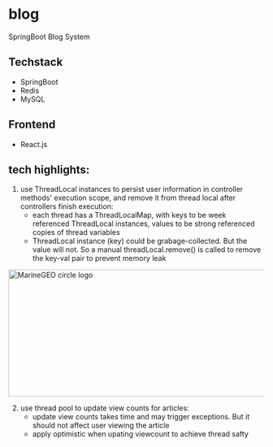 # blog

SpringBoot Blog System

## Techstack

* SpringBoot
* Redis
* MySQL

## Frontend

* React.js


## tech highlights:
1. use ThreadLocal instances to persist user information in controller methods' execution scope, and remove it from thread local after controllers finish execution:
    * each thread has a ThreadLocalMap, with keys to be week referenced ThreadLocal instances, values to be strong referenced copies of thread variables
    * ThreadLocal instance (key) could be grabage-collected. But the value will not. So a manual threadLocal.remove() is called to remove the key-val pair to prevent memory leak
    
<img src="https://user-images.githubusercontent.com/46456200/185763633-2979512e-7fb3-4aaf-8ff6-94514a7afb33.png" alt="MarineGEO circle logo" style="height: 250px; width:550px;"/>

2. use thread pool to update view counts for articles:
   * update view counts takes time and may trigger exceptions. But it should not affect user viewing the article
   * apply optimistic when upating viewcount to achieve thread safty
